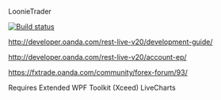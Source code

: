 ﻿LoonieTrader

[![Build status](https://ci.appveyor.com/api/projects/status/8i5v9m09d94uh65y?svg=true)](https://ci.appveyor.com/project/niklasda/loonietrader)


http://developer.oanda.com/rest-live-v20/development-guide/

http://developer.oanda.com/rest-live-v20/account-ep/

https://fxtrade.oanda.com/community/forex-forum/93/

Requires Extended WPF Toolkit (Xceed) 
LiveCharts



